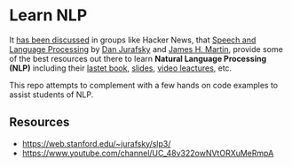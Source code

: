 # Learn NLP

It [has been discussed](https://news.ycombinator.com/item?id=12916498) in groups like Hacker News, that [Speech and Language Processing](https://www.amazon.com/Speech-Language-Processing-Daniel-Jurafsky/dp/0131873210/ref=sr_1_1) by [Dan Jurafsky](http://web.stanford.edu/people/jurafsky/) and [James H. Martin](http://www.cs.colorado.edu/~martin/), provide some of the best resources out there to learn **Natural Language Processing (NLP)** including their [lastet book](https://web.stanford.edu/~jurafsky/slp3/), [slides](https://web.stanford.edu/~jurafsky/slp3/), [video leactures](https://www.youtube.com/channel/UC_48v322owNVtORXuMeRmpA), etc.

This repo attempts to complement with a few hands on code examples to assist students of NLP.

## Resources
- https://web.stanford.edu/~jurafsky/slp3/
- https://www.youtube.com/channel/UC_48v322owNVtORXuMeRmpA
